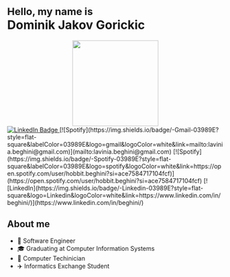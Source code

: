 <h1>
<sub> Hello, my name is </sub> <br>
Dominik Jakov Gorickic <br>
</h1>

<div id="header" align="center">
  <img src="https://media.giphy.com/media/gjrYDwbjnK8x36xZIO/giphy.gif" width="200"/>
</div>

<div id="badges">
  <a href="https://www.linkedin.com/in/dominik-jakov-gorickic-a23429225/">
    <img src="https://img.shields.io/badge/LinkedIn-blue?style=for-the-badge&logo=linkedin&logoColor=white" alt="LinkedIn Badge"/>
  </a>
[![Spotify](https://img.shields.io/badge/-Gmail-03989E?style=flat-square&labelColor=03989E&logo=gmail&logoColor=white&link=mailto:lavinia.beghini@gmail.com)](mailto:lavinia.beghini@gmail.com)
[![Spotify](https://img.shields.io/badge/-Spotify-03989E?style=flat-square&labelColor=03989E&logo=spotify&logoColor=white&link=https://open.spotify.com/user/hobbit.beghini?si=ace7584717104fcf)](https://open.spotify.com/user/hobbit.beghini?si=ace7584717104fcf)
[![LinkedIn](https://img.shields.io/badge/-Linkedin-03989E?style=flat-square&logo=Linkedin&logoColor=white&link=https://www.linkedin.com/in/beghini/)](https://www.linkedin.com/in/beghini/)
</div>


</div>


## About me

- 🚀 Software Engineer
- 🎓 Graduating at Computer Information Systems 
- 💾 Computer Techinician 
- ✈️ Informatics Exchange Student

